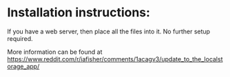# Installation instructions:
If you have a web server, then place all the files into it. No further setup required.

More information can be found at https://www.reddit.com/r/iafisher/comments/1acagv3/update_to_the_localstorage_app/
